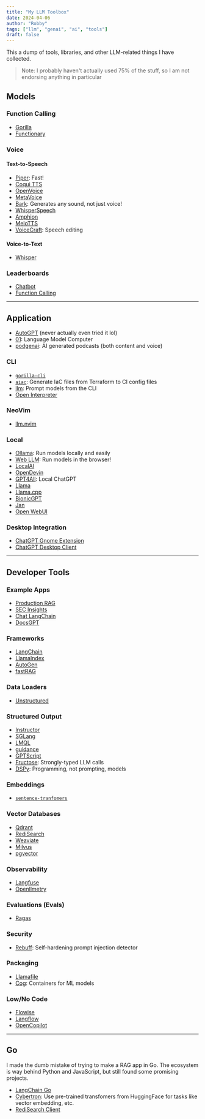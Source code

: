 ```yaml
---
title: "My LLM Toolbox"
date: 2024-04-06
author: "Robby"
tags: ["llm", "genai", "ai", "tools"]
draft: false
---
```


This a dump of tools, libraries, and other LLM-related things I have collected.

> Note: I probably haven't actually used 75% of the stuff, so I am not endorsing anything in particular

## Models

### Function Calling

  - [Gorilla](https://github.com/ShishirPatil/gorilla?tab=readme-ov-file)
  - [Functionary](https://github.com/MeetKai/functionary)

### Voice

#### Text-to-Speech

  - [Piper](https://github.com/rhasspy/piper): Fast!
  - [Coqui TTS](https://github.com/coqui-ai/TTS)
  - [OpenVoice](https://github.com/myshell-ai/OpenVoice)
  - [MetaVoice](https://github.com/metavoiceio/metavoice-src)
  - [Bark](https://github.com/suno-ai/bark): Generates any sound, not just voice!
  - [WhisperSpeech](https://github.com/collabora/WhisperSpeech)
  - [Amphion](https://github.com/open-mmlab/Amphion)
  - [MeloTTS](https://github.com/myshell-ai/MeloTTS)
  - [VoiceCraft](https://github.com/jasonppy/VoiceCraft): Speech editing

#### Voice-to-Text

  - [Whisper](https://github.com/openai/whisper)

### Leaderboards

  - [Chatbot](https://chat.lmsys.org/?arena)
  - [Function Calling](https://gorilla.cs.berkeley.edu/leaderboard)


---


## Application

  - [AutoGPT](https://github.com/Significant-Gravitas/AutoGPT) (never actually even tried it lol)
  - [01](https://github.com/OpenInterpreter/01): Language Model Computer
  - [podgenai](https://github.com/impredicative/podgenai?tab=readme-ov-file): AI generated podcasts (both content and voice)

### CLI

  - [`gorilla-cli`](https://github.com/gorilla-llm/gorilla-cli)
  - [`aiac`](https://github.com/gofireflyio/aiac): Generate IaC files from Terraform to CI config files
  - [llm](https://github.com/simonw/llm?tab=readme-ov-file): Prompt models from the CLI
  - [Open Interpreter](https://github.com/OpenInterpreter/open-interpreter)

### NeoVim

  - [llm.nvim](https://github.com/huggingface/llm.nvim)

### Local

  - [Ollama](https://github.com/ollama/ollama): Run models locally and easily
  - [Web LLM](https://github.com/mlc-ai/web-llm): Run models in the browser!
  - [LocalAI](https://github.com/mudler/LocalAI)
  - [OpenDevin](https://github.com/OpenDevin/OpenDevin)
  - [GPT4All](https://github.com/nomic-ai/gpt4all): Local ChatGPT
  - [Llama](https://github.com/meta-llama/llama)
  - [Llama.cpp](https://github.com/ggerganov/llama.cpp)
  - [BionicGPT](https://github.com/bionic-gpt/bionic-gpt)
  - [Jan](https://github.com/janhq/jan)
  - [Open WebUI](https://github.com/open-webui/open-webui)

### Desktop Integration

  - [ChatGPT Gnome Extension](https://github.com/HorrorPills/ChatGPT-Gnome-Desktop-Extension)
  - [ChatGPT Desktop Client](https://github.com/lencx/ChatGPT)


---


## Developer Tools

### Example Apps

  - [Production RAG](https://github.com/ray-project/llm-applications)
  - [SEC Insights](https://github.com/run-llama/sec-insights)
  - [Chat LangChain](https://github.com/langchain-ai/chat-langchain)
  - [DocsGPT](https://github.com/arc53/DocsGPT)

### Frameworks

  - [LangChain](https://github.com/langchain-ai/langchain/)
  - [LlamaIndex](https://github.com/run-llama/llama_index)
  - [AutoGen](https://github.com/microsoft/autogen)
  - [fastRAG](https://github.com/IntelLabs/fastRAG?tab=readme-ov-file)

### Data Loaders

  - [Unstructured](https://github.com/Unstructured-IO/unstructured)

### Structured Output

  - [Instructor](https://github.com/jxnl/instructor)
  - [SGLang](https://github.com/sgl-project/sglang)
  - [LMQL](https://github.com/eth-sri/lmql)
  - [guidance](https://github.com/guidance-ai/guidance)
  - [GPTScript](https://github.com/gptscript-ai/gptscript)
  - [Fructose](https://github.com/bananaml/fructose): Strongly-typed LLM calls
  - [DSPy](https://github.com/stanfordnlp/dspy): Programming, not prompting, models

### Embeddings

  - [`sentence-tranfomers`](https://github.com/UKPLab/sentence-transformers)

### Vector Databases

  - [Qdrant](https://github.com/qdrant/qdrant)
  - [RediSearch](https://github.com/RediSearch/RediSearch)
  - [Weaviate](https://github.com/weaviate/weaviate)
  - [Milvus](https://github.com/milvus-io/milvus)
  - [pgvector](https://github.com/pgvector/pgvector)

### Observability

  - [Langfuse](https://github.com/langfuse/langfuse)
  - [Openllmetry](https://github.com/traceloop/openllmetry)

### Evaluations (Evals)

  - [Ragas](https://github.com/explodinggradients/ragas)

### Security

  - [Rebuff](https://github.com/protectai/rebuff): Self-hardening prompt injection detector

### Packaging

  - [Llamafile](https://github.com/Mozilla-Ocho/llamafile)
  - [Cog](https://github.com/replicate/cog): Containers for ML models

### Low/No Code

  - [Flowise](https://github.com/FlowiseAI/Flowise)
  - [Langflow](https://github.com/logspace-ai/langflow)
  - [OpenCopilot](https://github.com/openchatai/OpenCopilot)


---


## Go

  I made the dumb mistake of trying to make a RAG app in Go. The ecosystem is way behind Python and JavaScript, but still found some promising projects.

  - [LangChain Go](https://github.com/tmc/langchaingo)
  - [Cybertron](https://github.com/nlpodyssey/cybertron): Use pre-trained transfomers from HuggingFace for tasks like vector embedding, etc.
  - [RediSearch Client](https://github.com/redis/rueidis)


